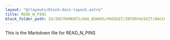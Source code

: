 ```yaml
---
layout: "@/layouts/block-docs-layout.astro"
title: READ_N_PINS
block_folder_path: IO/INSTRUMENTS/DAQ_BOARDS/PHIDGET/INTERFACEKIT/BASIC/READ_N_PINS
---
```


This is the Markdown file for READ_N_PINS


